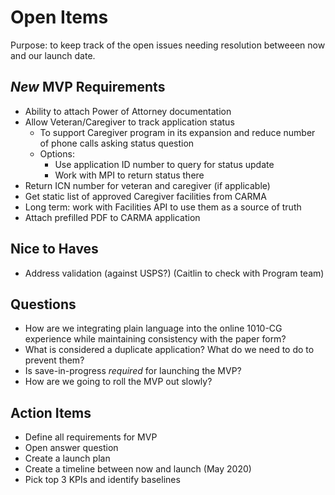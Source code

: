 # Open Items
Purpose: to keep track of the open issues needing resolution betweeen now and our launch date.

## *New* MVP Requirements
- Ability to attach Power of Attorney documentation
- Allow Veteran/Caregiver to track application status
  - To support Caregiver program in its expansion and reduce number of phone calls asking status question
  - Options: 
      - Use application ID number to query for status update
      - Work with MPI to return status there
- Return ICN number for veteran and caregiver (if applicable)
- Get static list of approved Caregiver facilities from CARMA
- Long term: work with Facilities API to use them as a source of truth
- Attach prefilled PDF to CARMA application

## Nice to Haves
- Address validation (against USPS?) (Caitlin to check with Program team)

## Questions
- How are we integrating plain language into the online 1010-CG experience while maintaining consistency with the paper form?
- What is considered a duplicate application? What do we need to do to prevent them?
- Is save-in-progress *required* for launching the MVP?
- How are we going to roll the MVP out slowly?

## Action Items
- Define all requirements for MVP
- Open answer question
- Create a launch plan
- Create a timeline between now and launch (May 2020)
- Pick top 3 KPIs and identify baselines



